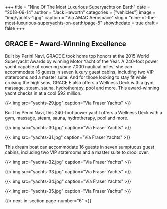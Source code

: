 +++
title = "Nine Of The Most Luxurious Superyachts on Earth"
date = "2018-09-14"
author = "Jack Haworth"
categories = ["vehicles"]
image = "img/yachts-1.jpg"
caption = "Via AMAC Aerospace"
slug = "nine-of-the-most-luxurious-superyachts-on-earth/page-5"
showthedate = true
draft = false
+++

## GRACE E – Award-Winning Excellence 

Built by Perini Navi, GRACE E took home top honors at the 2015 World Superyacht Awards by winning Motor Yacht of the Year. A 240-foot power yacht capable of covering some 7,000 nautical miles, she can accommodate 16 guests in seven luxury guest cabins, including two VIP staterooms and a master suite. And for those looking to stay fit while cruising the high seas, GRACE E also offers a Wellness Deck with a gym, massage, steam, sauna, hydrotherapy, pool and more. This award-winning yacht checks in at a cool $92 million.

{{< img src="yachts-29.jpg" caption="Via Fraser Yachts" >}}

Built by Perini Navi, this 240-foot power yacht offers a Wellness Deck with a gym, massage, steam, sauna, hydrotherapy, pool and more. 

{{< img src="yachts-30.jpg" caption="Via Fraser Yachts" >}}

{{< img src="yachts-31.jpg" caption="Via Fraser Yachts" >}}

This dream boat can accommodate 16 guests in seven sumptuous guest cabins, including two VIP staterooms and a master suite to drool over. 

{{< img src="yachts-32.jpg" caption="Via Fraser Yachts" >}}

{{< img src="yachts-33.jpg" caption="Via Fraser Yachts" >}}

{{< img src="yachts-34.jpg" caption="Via Fraser Yachts" >}}

{{< img src="yachts-35.jpg" caption="Via Fraser Yachts" >}}

{{< next-in-section page-number="6" >}}